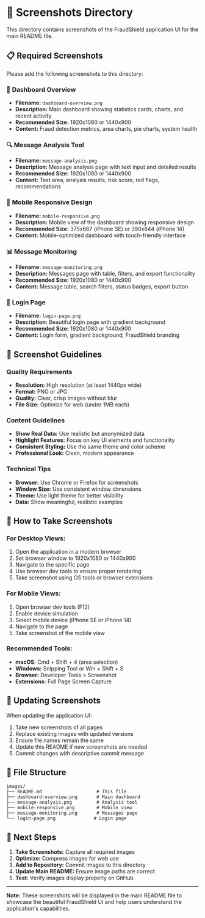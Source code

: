 # 📸 Screenshots Directory

This directory contains screenshots of the FraudShield application UI for the main README file.

## 📋 Required Screenshots

Please add the following screenshots to this directory:

### 🎯 **Dashboard Overview**
- **Filename:** `dashboard-overview.png`
- **Description:** Main dashboard showing statistics cards, charts, and recent activity
- **Recommended Size:** 1920x1080 or 1440x900
- **Content:** Fraud detection metrics, area charts, pie charts, system health

### 🔍 **Message Analysis Tool**
- **Filename:** `message-analysis.png`
- **Description:** Message analysis page with text input and detailed results
- **Recommended Size:** 1920x1080 or 1440x900
- **Content:** Text area, analysis results, risk score, red flags, recommendations

### 📱 **Mobile Responsive Design**
- **Filename:** `mobile-responsive.png`
- **Description:** Mobile view of the dashboard showing responsive design
- **Recommended Size:** 375x667 (iPhone SE) or 390x844 (iPhone 14)
- **Content:** Mobile-optimized dashboard with touch-friendly interface

### 📊 **Message Monitoring**
- **Filename:** `message-monitoring.png`
- **Description:** Messages page with table, filters, and export functionality
- **Recommended Size:** 1920x1080 or 1440x900
- **Content:** Message table, search filters, status badges, export button

### 🔐 **Login Page**
- **Filename:** `login-page.png`
- **Description:** Beautiful login page with gradient background
- **Recommended Size:** 1920x1080 or 1440x900
- **Content:** Login form, gradient background, FraudShield branding

## 🎨 **Screenshot Guidelines**

### **Quality Requirements**
- **Resolution:** High resolution (at least 1440px wide)
- **Format:** PNG or JPG
- **Quality:** Clear, crisp images without blur
- **File Size:** Optimize for web (under 1MB each)

### **Content Guidelines**
- **Show Real Data:** Use realistic but anonymized data
- **Highlight Features:** Focus on key UI elements and functionality
- **Consistent Styling:** Use the same theme and color scheme
- **Professional Look:** Clean, modern appearance

### **Technical Tips**
- **Browser:** Use Chrome or Firefox for screenshots
- **Window Size:** Use consistent window dimensions
- **Theme:** Use light theme for better visibility
- **Data:** Show meaningful, realistic examples

## 📝 **How to Take Screenshots**

### **For Desktop Views:**
1. Open the application in a modern browser
2. Set browser window to 1920x1080 or 1440x900
3. Navigate to the specific page
4. Use browser dev tools to ensure proper rendering
5. Take screenshot using OS tools or browser extensions

### **For Mobile Views:**
1. Open browser dev tools (F12)
2. Enable device simulation
3. Select mobile device (iPhone SE or iPhone 14)
4. Navigate to the page
5. Take screenshot of the mobile view

### **Recommended Tools:**
- **macOS:** Cmd + Shift + 4 (area selection)
- **Windows:** Snipping Tool or Win + Shift + S
- **Browser:** Developer Tools > Screenshot
- **Extensions:** Full Page Screen Capture

## 🔄 **Updating Screenshots**

When updating the application UI:
1. Take new screenshots of all pages
2. Replace existing images with updated versions
3. Ensure file names remain the same
4. Update this README if new screenshots are needed
5. Commit changes with descriptive commit message

## 📁 **File Structure**

```
images/
├── README.md                    # This file
├── dashboard-overview.png       # Main dashboard
├── message-analysis.png         # Analysis tool
├── mobile-responsive.png        # Mobile view
├── message-monitoring.png       # Messages page
└── login-page.png              # Login page
```

## 🚀 **Next Steps**

1. **Take Screenshots:** Capture all required images
2. **Optimize:** Compress images for web use
3. **Add to Repository:** Commit images to this directory
4. **Update Main README:** Ensure image paths are correct
5. **Test:** Verify images display properly on GitHub

---

**Note:** These screenshots will be displayed in the main README file to showcase the beautiful FraudShield UI and help users understand the application's capabilities. 